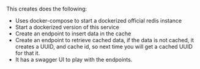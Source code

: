 This creates does the following:
- Uses docker-compose to start a dockerized official redis instance
- Start a dockerized version of this service
- Create an endpoint to insert data in the cache
- Create an endpoint to retrieve cached data, if the data is not cached, it creates a UUID, and cache id, so next time you will get a cached UUID for that it.
- It has a swagger UI to play with the endpoints.
